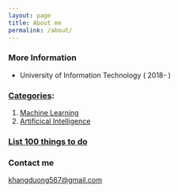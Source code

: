 ```yaml
---
layout: page
title: About me
permalink: /about/
---
```


### More Information

* University of Information Technology ( 2018- )

### [Categories](https://kangdoung.github.io/cats/):
1. [Machine Learning](https://kangdoung.github.io/cats/machine_learning/) 
2. [Artificical Intelligence](https://kangdoung.github.io/cats/artificial_intelligence/)

### [List 100 things to do](https://kangdoung.github.io/about/list/)

### Contact me

[khangduong567@gmail.com](mailto:khangduong567@gmail.com)
